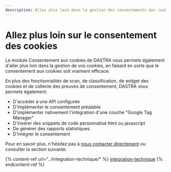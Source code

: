 ```yaml
---
description: Allez plus loin dans la gestion des consentements des cookies avec DASTRA.
---
```


# Allez plus loin sur le consentement des cookies

Le module Consentement aux cookies de DASTRA vous permets également d'aller plus loin dans la gestion de vos cookies, en faisant en sorte que le consentement aux cookies soit vraiment efficace.

En plus des fonctionnalités de scan, de classification, de widget des cookies et de collecte des preuves de consentement, DASTRA vous permets également:

* D'accéder à une API configurée
* D'implémenter le consentement préalable
* D'implémenter nativement l'intégration d'une couche "Google Tag Manager"
* D'insérer des snippets de code personnalisé html ou javascript
* De générer des rapports statistiques
* D'intégrer le consentement

Pour en savoir plus, n'hésitez pas à [nous contacter directement](https://www.dastra.eu/fr/Contact?type=Demo) ou consulter la section suivante:

{% content-ref url="../integration-technique/" %}
[integration-technique](../integration-technique/)
{% endcontent-ref %}



